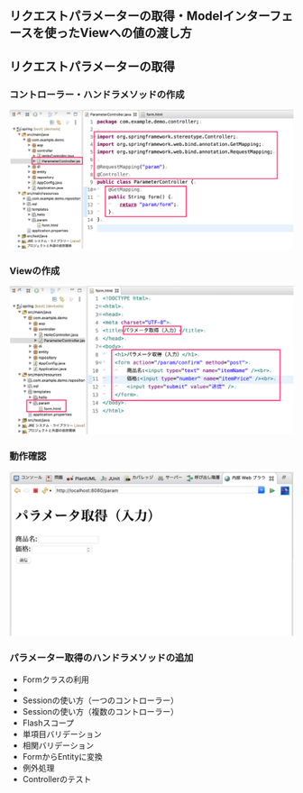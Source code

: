 ## リクエストパラメーターの取得・Modelインターフェースを使ったViewへの値の渡し方

## リクエストパラメーターの取得

### コントローラー・ハンドラメソッドの作成

![](img/springmvc-param-01.png)

### Viewの作成

![](img/springmvc-param-02.png)

### 動作確認

![](img/springmvc-param-03.png)

### パラメーター取得のハンドラメソッドの追加


- Formクラスの利用
- 
- Sessionの使い方（一つのコントローラー）
- Sessionの使い方（複数のコントローラー）
- Flashスコープ
- 単項目バリデーション
- 相関バリデーション
- FormからEntityに変換
- 例外処理
- Controllerのテスト